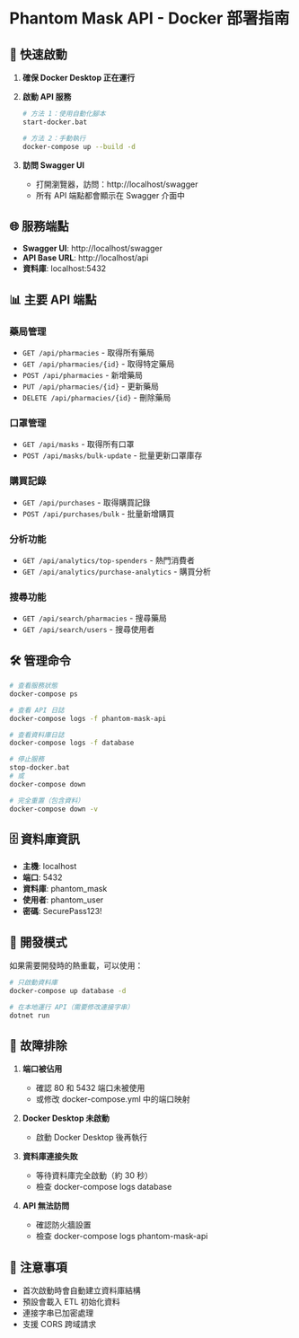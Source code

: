 # Phantom Mask API - Docker 部署指南

## 🚀 快速啟動

1. **確保 Docker Desktop 正在運行**

2. **啟動 API 服務**
   ```bash
   # 方法 1：使用自動化腳本
   start-docker.bat
   
   # 方法 2：手動執行
   docker-compose up --build -d
   ```

3. **訪問 Swagger UI**
   - 打開瀏覽器，訪問：http://localhost/swagger
   - 所有 API 端點都會顯示在 Swagger 介面中

## 🌐 服務端點

- **Swagger UI**: http://localhost/swagger
- **API Base URL**: http://localhost/api
- **資料庫**: localhost:5432

## 📊 主要 API 端點

### 藥局管理
- `GET /api/pharmacies` - 取得所有藥局
- `GET /api/pharmacies/{id}` - 取得特定藥局
- `POST /api/pharmacies` - 新增藥局
- `PUT /api/pharmacies/{id}` - 更新藥局
- `DELETE /api/pharmacies/{id}` - 刪除藥局

### 口罩管理
- `GET /api/masks` - 取得所有口罩
- `POST /api/masks/bulk-update` - 批量更新口罩庫存

### 購買記錄
- `GET /api/purchases` - 取得購買記錄
- `POST /api/purchases/bulk` - 批量新增購買

### 分析功能
- `GET /api/analytics/top-spenders` - 熱門消費者
- `GET /api/analytics/purchase-analytics` - 購買分析

### 搜尋功能
- `GET /api/search/pharmacies` - 搜尋藥局
- `GET /api/search/users` - 搜尋使用者

## 🛠️ 管理命令

```bash
# 查看服務狀態
docker-compose ps

# 查看 API 日誌
docker-compose logs -f phantom-mask-api

# 查看資料庫日誌
docker-compose logs -f database

# 停止服務
stop-docker.bat
# 或
docker-compose down

# 完全重置（包含資料）
docker-compose down -v
```

## 🗄️ 資料庫資訊

- **主機**: localhost
- **端口**: 5432
- **資料庫**: phantom_mask
- **使用者**: phantom_user
- **密碼**: SecurePass123!

## 🔧 開發模式

如果需要開發時的熱重載，可以使用：

```bash
# 只啟動資料庫
docker-compose up database -d

# 在本地運行 API（需要修改連接字串）
dotnet run
```

## 🐛 故障排除

1. **端口被佔用**
   - 確認 80 和 5432 端口未被使用
   - 或修改 docker-compose.yml 中的端口映射

2. **Docker Desktop 未啟動**
   - 啟動 Docker Desktop 後再執行

3. **資料庫連接失敗**
   - 等待資料庫完全啟動（約 30 秒）
   - 檢查 docker-compose logs database

4. **API 無法訪問**
   - 確認防火牆設置
   - 檢查 docker-compose logs phantom-mask-api

## 📝 注意事項

- 首次啟動時會自動建立資料庫結構
- 預設會載入 ETL 初始化資料
- 連接字串已加密處理
- 支援 CORS 跨域請求
